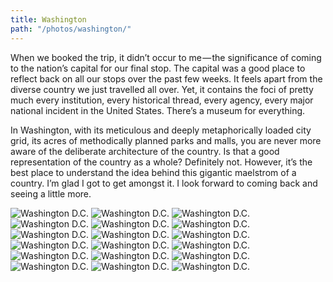 ```yaml
---
title: Washington
path: "/photos/washington/"
---
```


When we booked the trip, it didn’t occur to me — the significance of coming to the nation’s capital for our final stop. The capital was a good place to reflect back on all our stops over the past few weeks. It feels apart from the diverse country we just travelled all over. Yet, it contains the foci of pretty much every institution, every historical thread, every agency, every major national incident in the United States. There’s a museum for everything.

In Washington, with its meticulous and deeply metaphorically loaded city grid, its acres of methodically planned parks and malls, you are never more aware of the deliberate architecture of the country. Is that a good representation of the country as a whole? Definitely not. However, it’s the best place to understand the idea behind this gigantic maelstrom of a country. I’m glad I got to get amongst it. I look forward to coming back and seeing a little more.

<img alt="Washington D.C." src="https://s3.eu-west-2.amazonaws.com/jackwreid/jackwreid/trips/washington-dc/washington-monument-crowd.jpg" />
<img alt="Washington D.C." src="https://s3.eu-west-2.amazonaws.com/jackwreid/jackwreid/trips/washington-dc/andrew-jackson-statue.jpg"/>
<img alt="Washington D.C." src="https://s3.eu-west-2.amazonaws.com/jackwreid/jackwreid/trips/washington-dc/woodrow-wilson-chair.jpg"/>
<img alt="Washington D.C." src="https://s3.eu-west-2.amazonaws.com/jackwreid/jackwreid/trips/washington-dc/lincoln-memorial.jpg"/>
<img alt="Washington D.C." src="https://s3.eu-west-2.amazonaws.com/jackwreid/jackwreid/trips/washington-dc/white-house-north.jpg"/>
<img alt="Washington D.C." src="https://s3.eu-west-2.amazonaws.com/jackwreid/jackwreid/trips/washington-dc/white-house-south.jpg"/>
<img alt="Washington D.C." src="https://s3.eu-west-2.amazonaws.com/jackwreid/jackwreid/trips/washington-dc/washington-monument-cherry.jpg" />
<img alt="Washington D.C." src="https://s3.eu-west-2.amazonaws.com/jackwreid/jackwreid/trips/washington-dc/mlk-washington.jpg"/>
<img alt="Washington D.C." src="https://s3.eu-west-2.amazonaws.com/jackwreid/jackwreid/trips/washington-dc/jefferson-pedalo.jpg"/>
<img alt="Washington D.C." src="https://s3.eu-west-2.amazonaws.com/jackwreid/jackwreid/trips/washington-dc/cherry-crowd.jpg"/>
<img alt="Washington D.C." src="https://s3.eu-west-2.amazonaws.com/jackwreid/jackwreid/trips/washington-dc/capitol-inner-dome.jpg"/>
<img alt="Washington D.C." src="https://s3.eu-west-2.amazonaws.com/jackwreid/jackwreid/trips/washington-dc/capitol-outer-dome.jpg"/>
<img alt="Washington D.C." src="https://s3.eu-west-2.amazonaws.com/jackwreid/jackwreid/trips/washington-dc/adams-morgan.jpg"/>
<img alt="Washington D.C." src="https://s3.eu-west-2.amazonaws.com/jackwreid/jackwreid/trips/washington-dc/arlington-stripes.jpg"/>
<img alt="Washington D.C." src="https://s3.eu-west-2.amazonaws.com/jackwreid/jackwreid/trips/washington-dc/compton-arlington.jpg"/>
<img alt="Washington D.C." src="https://s3.eu-west-2.amazonaws.com/jackwreid/jackwreid/trips/washington-dc/dc-central.jpg"/>
<img alt="Washington D.C." src="https://s3.eu-west-2.amazonaws.com/jackwreid/jackwreid/trips/washington-dc/lizzie-fishtank.jpg"/>
<img alt="Washington D.C." src="https://s3.eu-west-2.amazonaws.com/jackwreid/jackwreid/trips/washington-dc/newseum.jpg"/>
